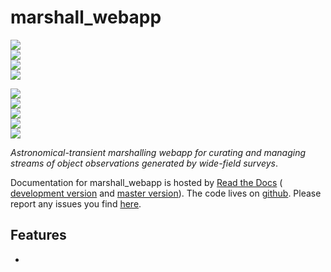 # marshall_webapp

<!-- INFO BADGES -->  

[![](https://img.shields.io/pypi/pyversions/marshall_webapp)](https://pypi.org/project/marshall_webapp/)  
[![](https://img.shields.io/pypi/v/marshall_webapp)](https://pypi.org/project/marshall_webapp/)  
[![](https://img.shields.io/github/license/thespacedoctor/marshall_webapp)](https://github.com/thespacedoctor/marshall_webapp)  
[![](https://img.shields.io/pypi/dm/marshall_webapp)](https://pypi.org/project/marshall_webapp/)  

<!-- STATUS BADGES -->  

[![](http://157.245.42.153:8080/buildStatus/icon?job=marshall_webapp%2Fmaster&subject=build%20master)](http://157.245.42.153:8080/blue/organizations/jenkins/marshall_webapp/activity?branch=master)  
[![](http://157.245.42.153:8080/buildStatus/icon?job=marshall_webapp%2Fdevelop&subject=build%20dev)](http://157.245.42.153:8080/blue/organizations/jenkins/marshall_webapp/activity?branch=develop)  
[![](https://cdn.jsdelivr.net/gh/thespacedoctor/marshall_webapp@master/coverage.svg)](https://raw.githack.com/thespacedoctor/marshall_webapp/master/htmlcov/index.html)  
[![](https://readthedocs.org/projects/marshall_webapp/badge/?version=master)](https://marshall_webapp.readthedocs.io/en/master/)  
[![](https://img.shields.io/github/issues/thespacedoctor/marshall_webapp/type:%20bug?label=bug%20issues)](https://github.com/thespacedoctor/marshall_webapp/issues?q=is%3Aissue+is%3Aopen+label%3A%22type%3A+bug%22+)  

*Astronomical-transient marshalling webapp for curating and managing streams of object observations generated by wide-field surveys*.

Documentation for marshall_webapp is hosted by [Read the Docs](https://marshall_webapp.readthedocs.io/en/master/) (
[development version](https://marshall_webapp.readthedocs.io/en/develop/) and [master version](https://marshall_webapp.readthedocs.io/en/master/)). The code lives on [github](https://github.com/thespacedoctor/marshall_webapp). Please report any issues you find [here](https://github.com/thespacedoctor/marshall_webapp/issues).

## Features

* 




